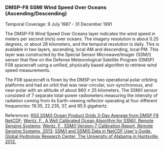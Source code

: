 ### DMSP-F8 SSMI Wind Speed Over Oceans (Ascending/Descending)
Temporal Coverage: 9 July 1987 - 31 December 1991

The DMSP-F8 Wind Speed Over Oceans layer indicates the wind speed in meters per second (m/s) over oceans. The imagery resolution is about 0.25 degrees, or about 28 kilometers, and the temporal resolution is daily. This is available in two layers, ascending, local AM and descending, local PM. This layer was constructed by the Special Sensor Microwave/Imager (SSM/I) sensor that flew on the Defense Meteorological Satellite Program (DMSP) F08 spacecraft using a unified, physically based algorithm to retrieve wind speed measurements.

The F08 spacecraft is flown by the DMSP on two operational polar orbiting platforms and had an orbit that was near-circular, sun-synchronous, and near-polar with an altitude of about 860 ± 25 kilometers. The SSM/I sensor consisted of 7 separate total-power radiometers measuring the intensity of radiation coming from its Earth-viewing reflector operating at four different frequencies: 19.35, 22.235, 37, and 85.5 gigahertz.

References:
[RSS SSM/I Ocean Product Grids 3-Day Average from DMSP F8 NetCDF](http://dx.doi.org/10.5067/MEASURES/DMSP-F8/SSMI/DATA302);
[Wentz. F., A Well Calibrated Ocean Algorithm for SSM/I, Remote Sensing Systems](http://images.remss.com/papers/ssmi.pdf);
[Wentz, F., SSM/I Version-7 Calibration Report, Remote Sensing Systems, 2013](http://images.remss.com/papers/tech_reports/2012_Wentz_011012_Version-7_SSMI_Calibration.pdf);
[SSM/I and SSMIS Data in NetCDF User's Guide, Global Hydrology Research Center, The University of Alabama in Huntsville, 2012.](https://ghrc.nsstc.nasa.gov/pub/doc/ssmi_netcdf/SSMI_Data_in_NetCDF.docx)

